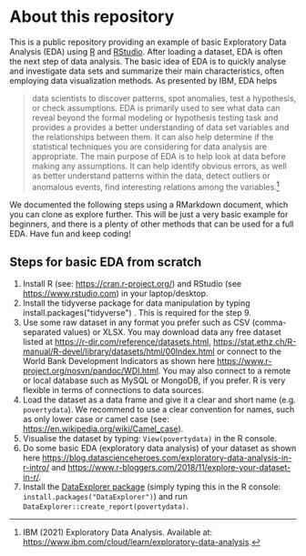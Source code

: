 # About this repository
This is a public repository providing an example of basic Exploratory Data Analysis (EDA) using [R](https://cran.r-project.org/) and [RStudio](https://www.rstudio.com). After loading a dataset, EDA is often the next step of data analysis. The basic idea of EDA is to quickly analyse and investigate data sets and summarize their main characteristics, often employing data visualization methods. As presented by IBM, EDA helps 

> data scientists to discover patterns, spot anomalies, test a hypothesis, or check assumptions. EDA is primarily used to see what data can reveal beyond the formal modeling or  hypothesis testing task and provides a provides a better understanding of data set variables and the relationships between them. It can also help determine if the statistical techniques you are considering for data analysis are appropriate. The main purpose of EDA is to help look at data before making any assumptions. It can help identify obvious errors, as well as better understand patterns within the data, detect outliers or anomalous events, find interesting relations among the variables.[^EDA]

[^EDA]: IBM (2021) Exploratory Data Analysis. Available at: https://www.ibm.com/cloud/learn/exploratory-data-analysis.

We documented the following steps using a RMarkdown document, which you can clone as explore further. This will be just a very basic example for beginners, and there is a plenty of other methods that can be used for a full EDA. Have fun and keep coding!

## Steps for basic EDA from scratch

1. Install R (see: https://cran.r-project.org/) and RStudio (see https://www.rstudio.com) in your laptop/desktop.
2. Install the tidyverse package for data manipulation by typing install.packages("tidyverse") . This is required for the step 9.
3. Use some raw dataset in any format you prefer such as CSV (comma-separated values) or XLSX. You may download data any free dataset listed at https://r-dir.com/reference/datasets.html, https://stat.ethz.ch/R-manual/R-devel/library/datasets/html/00Index.html or connect to the World Bank Development Indicators as shown here https://www.r-project.org/nosvn/pandoc/WDI.html. You may also connect to a remote or local database such as MySQL or MongoDB, if you prefer. R is very flexible in terms of connections to data sources.
4. Load the dataset as a data frame and give it a clear and short name (e.g. `povertydata`). We recommend to use a clear convention for names, such as only lower case or camel case (see: https://en.wikipedia.org/wiki/Camel_case).
5. Visualise the dataset by typing: `View(povertydata)` in the R console.
6. Do some basic EDA (exploratory data analysis) of your dataset as shown here https://blog.datascienceheroes.com/exploratory-data-analysis-in-r-intro/ and https://www.r-bloggers.com/2018/11/explore-your-dataset-in-r/.
7. Install the [DataExplorer package](https://www.rdocumentation.org/packages/DataExplorer/versions/0.8.2) (simply typing this in the R console: `install.packages("DataExplorer")`) and run `DataExplorer::create_report(povertydata)`.
